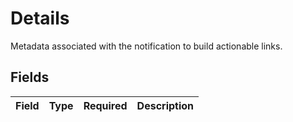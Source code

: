 # Details

Metadata associated with the notification to build actionable links.


## Fields

| Field       | Type        | Required    | Description |
| ----------- | ----------- | ----------- | ----------- |